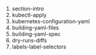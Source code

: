 1. section-intro
1. kubectl-apply
1. kubernetes-configuration-yaml
1. building-yaml-files
1. building-yaml-spec
1. dry-runs-diffs
1. labels-label-selectors



